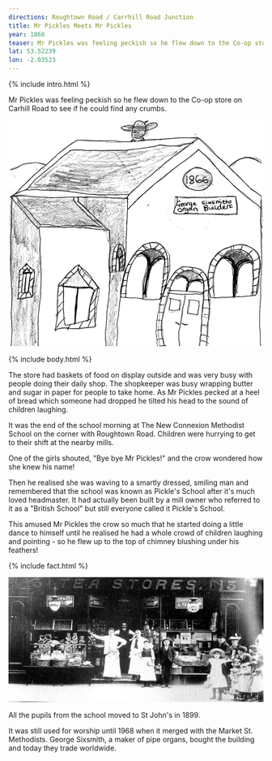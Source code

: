 ```yaml
---
directions: Roughtown Road / Carrhill Road Junction
title: Mr Pickles Meets Mr Pickles
year: 1868
teaser: Mr Pickles was feeling peckish so he flew down to the Co-op store on Carhill Road to see if he could find any crumbs.
lat: 53.52239
lon: -2.03523
---
```


{% include intro.html %}

Mr Pickles was feeling peckish so he flew down to the Co-op store on Carhill Road to see if he could find any crumbs.

![Illustration by children of Milton St. John's School](/images/stops/crow/Trail_Crow_2.png)

{% include body.html %}

The store had baskets of food on display outside and was very busy with people doing their daily shop. The shopkeeper was busy wrapping butter and sugar in paper for people to take home. As Mr Pickles pecked at a heel of bread which someone had dropped he tilted his head to the sound of children laughing.

It was the end of the school morning at The New Connexion Methodist School on the corner with Roughtown Road. Children were hurrying to get to their shift at the nearby mills.

One of the girls shouted, "Bye bye Mr Pickles!" and the crow wondered how she knew his name! 

Then he realised she was waving to a smartly dressed, smiling man and remembered that the school was known as Pickle's School after it's much loved headmaster. It had actually been built by a mill owner who referred to it as a "British School" but still everyone called it Pickle's School. 

This amused Mr Pickles the crow so much that he started doing a little dance to himself until he realised he had a whole crowd of children laughing and pointing - so he flew up to the top of chimney blushing under his feathers!

{% include fact.html %}

![Photo of shops](/images/stops/crow/Trail_Crow_2b.png)

All the pupils from the school moved to St John's in 1899.

It was still used for worship until 1968 when it merged with the Market St. Methodists. George Sixsmith, a maker of pipe organs, bought the building and today they trade worldwide.